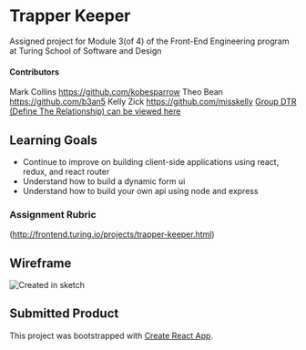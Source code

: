 # Trapper Keeper
Assigned project for Module 3(of 4) of the Front-End Engineering program at Turing School of Software and Design 
#### Contributors
Mark Collins https://github.com/kobesparrow
Theo Bean https://github.com/b3an5
Kelly Zick https://github.com/misskelly
[Group DTR (Define The Relationship) can be viewed here](https://gist.github.com/kobesparrow/f29d99498b748d1f2105260da9112153)

## Learning Goals
+ Continue to improve on building client-side applications using react, redux, and react router
+ Understand how to build a dynamic form ui
+ Understand how to build your own api using node and express

### Assignment Rubric
(http://frontend.turing.io/projects/trapper-keeper.html)
## Wireframe
![Created in sketch](src/images.wireframe.png)
## Submitted Product


This project was bootstrapped with [Create React App](https://github.com/facebook/create-react-app).
